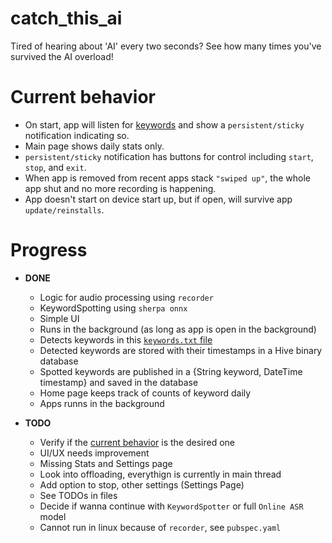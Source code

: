 # catch_this_ai

Tired of hearing about 'AI' every two seconds? See how many times you've survived the AI overload!

# Current behavior
* On start, app will listen for [keywords](./assets/sherpa-onnx-kws-zipformer-gigaspeech-3.3M-2024-01-01/keywords.txt) and show a `persistent/sticky` notification indicating so.
* Main page shows daily stats only.
* `persistent/sticky` notification has buttons for control including `start`, `stop`, and `exit`. 
* When app is removed from recent apps stack `"swiped up"`, the whole app shut and no more recording is happening.
* App doesn't start on device start up, but if open, will survive app `update/reinstalls`.

# Progress 
* **DONE**
    * Logic for audio processing using `recorder`
    * KeywordSpotting using `sherpa onnx`
    * Simple UI
    * Runs in the background (as long as app is open in the background)
    * Detects keywords in this [`keywords.txt` file](./assets/sherpa-onnx-kws-zipformer-gigaspeech-3.3M-2024-01-01/keywords.txt)
    * Detected keywords are stored with their timestamps in a Hive binary database
    * Spotted keywords are published in a {String keyword, DateTime timestamp} and saved in the database
    * Home page keeps track of counts of keyword daily
    * Apps runns in the background

* **TODO**
    * Verify if the [current behavior](#current-behavior) is the desired one
    * UI/UX needs improvement
    * Missing Stats and Settings page
    * Look into offloading, everythign is currently in main thread
    * Add option to stop, other settings (Settings Page)
    * See TODOs in files
    * Decide if wanna continue with `KeywordSpotter` or full `Online ASR` model
    * Cannot run in linux because of `recorder`, see `pubspec.yaml`
